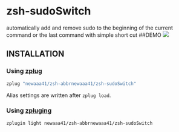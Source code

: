# zsh-sudoSwitch

automatically add and remove sudo to the beginning of the current command or the last command with simple short cut 
##DEMO
![](sudoSwitch.gif)
## INSTALLATION

### Using [zplug](https://github.com/b4b4r07/zplug)

```zsh
zplug "newaaa41/zsh-abbrnewaaa41/zsh-sudoSwitch"
```

Alias settings are written after `zplug load`.

### Using [zpluging](https://github.com/zdharma/zplugin)

```zsh
zplugin light newaaa41/zsh-abbrnewaaa41/zsh-sudoSwitch
```
